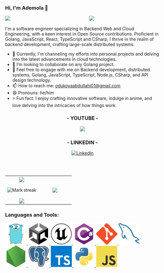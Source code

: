 ### Hi, I'm Ademola 👋

<!--horizontal divider(gradiant)--> 
<img src="https://user-images.githubusercontent.com/73097560/115834477-dbab4500-a447-11eb-908a-139a6edaec5c.gif"> 

<!--- snake --> 
<!--  <div align="center"> 
  <img src="grid-snake.svg" alt="snake" /></a>

  </div> <!--h2 without bottom border--> 
<!-- </div> -->

<img align='right' src="https://media.giphy.com/media/M9gbBd9nbDrOTu1Mqx/giphy.gif" width="230">


I'm a software engineer specializing in Backend Web and Cloud Engineering, with a keen interest in Open Source contributions. Proficient in Golang, JavaScript, React, TypeScript and CSharp, I thrive in the realm of backend development, crafting large-scale distributed systems.
- 🔭 Currently, I'm channeling my efforts into personal projects and delving into the latest advancements in cloud technologies.
- 👯 I’m looking to collaborate on any Golang project.
- 💬 Feel free to engage with me on Backend development, distributed systems, Golang, JavaScript, TypeScript, Node.js, CSharp, and API design technology.
- 📫 How to reach me: odukoyaabdullahi01@gmail.com
- 😄 Pronouns: he/him
- ⚡ Fun fact: I enjoy crafting innovative software, indulge in anime, and love delving into the intricacies of how things work.

<div align="center">
  
<h3 align="center"><b>- YOUTUBE -</b></h3>
<a href="https://www.youtube.com/@Ademola1-r5" target="_blank"><img src="https://img.shields.io/badge/YouTube-FFFFFF?style=flat-square&logo=YouTube&logoColor=red"/></a>

<h3 align="center"><b>- LINKEDIN -</b></h3>
<a href="https://www.linkedin.com/in/odukoya-abdullahi-185182247" target="_blank"><img src="https://img.shields.io/badge/LinkedIn-FFFFFF?style=flat-square&logo=Linkedin&logoColor=0A66C2" alt="LinkedIn"/>
</a>

</div>


<br>
<br>
<br>


 <table align="center"> 
    <tr border="none"> 
      <td width="50%" align="center"><img  align="center"  src="https://github-readme-stats.vercel.app/api?username=ADEMOLA200&theme=dark&show_icons=true&count_private=true" />  
        <br></br> 
         <img  title="🔥 Get streak stats for your profile at git.io/streak-stats" alt="Mark streak" src="https://github-readme-streak-stats.herokuapp.com/?user=ADEMOLA200&theme=dark&hide_border=false" />
          <br></br> 
        <img  align="center"  src="https://github-profile-summary-cards.vercel.app/api/cards/repos-per-language?username=ADEMOLA200&theme=dark&hide_border=false&no-bg=true&no-frame=true&langs_count=10"/>
      </td> 
      <td width="50%" align="center">
        <img  align="center"  src="https://github-readme-stats.anuraghazra1.vercel.app/api/top-langs/?username=ADEMOLA200&theme=dark&hide_border=false&no-bg=true&no-frame=true&langs_count=10"/> 
      </td> 
    </tr> 
  </table> 

<h3 align="left">Languages and Tools:</h3>
<a href="https://golang.org" target="_blank">
  <img src="https://raw.githubusercontent.com/devicons/devicon/master/icons/go/go-original.svg" alt="go" width="70" height="70"/>
</a>
<a href="https://unity.com/" target="_blank">
  <img src="https://raw.githubusercontent.com/devicons/devicon/master/icons/unity/unity-original.svg" alt="unity" width="70" height="70"/>
</a>
<a href="https://www.unrealengine.com/" target="_blank">
  <img src="https://raw.githubusercontent.com/devicons/devicon/master/icons/unrealengine/unrealengine-original.svg" alt="unreal engine" width="70" height="70"/>
</a>
<a href="https://docs.microsoft.com/dotnet/csharp/" target="_blank">
  <img src="https://raw.githubusercontent.com/devicons/devicon/master/icons/csharp/csharp-original.svg"
       alt="csharp" width="70" height="70"/>
</a>
<a href="https://git-scm.com/" target="_blank">
  <img src="https://raw.githubusercontent.com/devicons/devicon/master/icons/git/git-original.svg" alt="git" width="70" height="70"/>
</a>
<a href="https://www.mysql.com/" target="_blank">
  <img src="https://raw.githubusercontent.com/devicons/devicon/master/icons/mysql/mysql-original.svg" alt="mysql" width="70" height="70"/>
</a>
<a href="https://nodejs.org/" target="_blank">
  <img src="https://raw.githubusercontent.com/devicons/devicon/master/icons/nodejs/nodejs-original.svg" alt="nodejs" width="70" height="70"/>
</a>
<a href="https://www.postgresql.org/" target="_blank">
  <img src="https://raw.githubusercontent.com/devicons/devicon/master/icons/postgresql/postgresql-original.svg" alt="postgresql" width="70" height="70"/>
</a>
<a href="https://www.typescriptlang.org/" target="_blank">
  <img src="https://raw.githubusercontent.com/devicons/devicon/master/icons/typescript/typescript-original.svg" alt="typescript" width="70" height="70"/>
</a>
<a href="https://www.python.org" target="_blank">
  <img src="https://raw.githubusercontent.com/devicons/devicon/master/icons/python/python-original.svg" alt="python" width="70" height="70"/>
</a>
<a href="https://www.javascript.com" target="_blank">
  <img src="https://raw.githubusercontent.com/devicons/devicon/master/icons/javascript/javascript-original.svg" alt="javascript" width="70" height="70"/>
</a>
